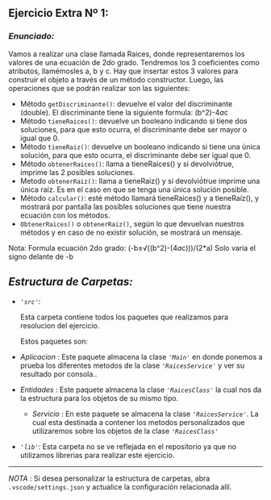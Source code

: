 ## Ejercicio Extra Nº 1:

### *Enunciado:*

Vamos a realizar una clase llamada Raices, donde representaremos los valores de una
ecuación de 2do grado. Tendremos los 3 coeficientes como atributos, llamémosles a, b y c.
Hay que insertar estos 3 valores para construir el objeto a través de un método
constructor. Luego, las operaciones que se podrán realizar son las siguientes:

+  Método `getDiscriminante()`: devuelve el valor del discriminante (double). El discriminante tiene la siguiente formula: (b^2)-4*a*c
+  Método `tieneRaices()`: devuelve un booleano indicando si tiene dos soluciones, para que esto ocurra, el discriminante debe ser mayor o igual que 0.
+  Método `tieneRaiz()`: devuelve un booleano indicando si tiene una única solución, para que esto ocurra, el discriminante debe ser igual que 0.
+  Método `obtenerRaices()`: llama a tieneRaíces() y si devolvió́true, imprime las 2 posibles soluciones.
+  Metodo `obtenerRaiz()`: llama a tieneRaiz() y si devolvió́true imprime una única raíz. Es en el caso en que se tenga una única solución posible.
+  Método `calcular()`: esté método llamará tieneRaices() y a tieneRaíz(), y mostrará por pantalla las posibles soluciones que tiene nuestra ecuación con los métodos.
+ `ObtenerRaices()` o `obtenerRaiz()`, según lo que devuelvan nuestros métodos y en caso de no existir solución, se mostrará un mensaje.

Nota: Formula ecuación 2do grado: (-b±√((b^2)-(4*a*c)))/(2*a) Solo varia el signo delante de -b

## *Estructura de Carpetas:*

+ *`'src'`*:
    <p>Esta carpeta contiene todos los paquetes que realizamos para resolucion del ejercicio.</p>

    Estos paquetes son:
  
 + *Aplicacion* : Este paquete almacena la clase *`'Main'`* en donde ponemos a prueba los diferentes metodos de la clase *`'RaicesService'`* y ver su resultado por consola..
  
 + *Entidades* : Este paquete almacena la clase *`'RaicesClass'`* la cual nos da la estructura para los objetos de su mismo tipo.
  
    + *Servicio* :  En este paquete se almacena la clase *`'RaicesService'`*. La cual esta destinada a contener los metodos personalizados que utilizaremos sobre los objetos de la clase *`'RaicesClass'`*

+ *`'lib'`*: Esta carpeta no se ve reflejada en el repositorio ya que no utilizamos librerias para realizar este ejercicio.

---

*NOTA* : Si desea personalizar la estructura de carpetas, abra `.vscode/settings.json` y actualice la configuración relacionada allí.

